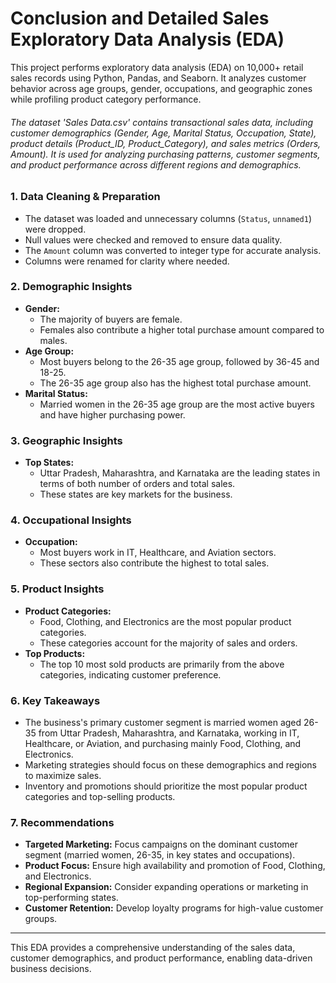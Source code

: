 # Conclusion and Detailed Sales Exploratory Data Analysis (EDA)

This project performs exploratory data analysis (EDA) on 10,000+ retail sales records using Python, Pandas, and Seaborn. It analyzes customer behavior across age groups, gender, occupations, and geographic zones while profiling product category performance. 

###### The dataset 'Sales Data.csv' contains transactional sales data, including customer demographics (Gender, Age, Marital Status, Occupation, State), product details (Product_ID, Product_Category), and sales metrics (Orders, Amount). It is used for analyzing purchasing patterns, customer segments, and product performance across different regions and demographics.

### 1. Data Cleaning & Preparation
- The dataset was loaded and unnecessary columns (`Status`, `unnamed1`) were dropped.
- Null values were checked and removed to ensure data quality.
- The `Amount` column was converted to integer type for accurate analysis.
- Columns were renamed for clarity where needed.

### 2. Demographic Insights
- **Gender:**  
    - The majority of buyers are female.
    - Females also contribute a higher total purchase amount compared to males.
- **Age Group:**  
    - Most buyers belong to the 26-35 age group, followed by 36-45 and 18-25.
    - The 26-35 age group also has the highest total purchase amount.
- **Marital Status:**  
    - Married women in the 26-35 age group are the most active buyers and have higher purchasing power.

### 3. Geographic Insights
- **Top States:**  
    - Uttar Pradesh, Maharashtra, and Karnataka are the leading states in terms of both number of orders and total sales.
    - These states are key markets for the business.

### 4. Occupational Insights
- **Occupation:**  
    - Most buyers work in IT, Healthcare, and Aviation sectors.
    - These sectors also contribute the highest to total sales.

### 5. Product Insights
- **Product Categories:**  
    - Food, Clothing, and Electronics are the most popular product categories.
    - These categories account for the majority of sales and orders.
- **Top Products:**  
    - The top 10 most sold products are primarily from the above categories, indicating customer preference.

### 6. Key Takeaways
- The business's primary customer segment is married women aged 26-35 from Uttar Pradesh, Maharashtra, and Karnataka, working in IT, Healthcare, or Aviation, and purchasing mainly Food, Clothing, and Electronics.
- Marketing strategies should focus on these demographics and regions to maximize sales.
- Inventory and promotions should prioritize the most popular product categories and top-selling products.

### 7. Recommendations
- **Targeted Marketing:** Focus campaigns on the dominant customer segment (married women, 26-35, in key states and occupations).
- **Product Focus:** Ensure high availability and promotion of Food, Clothing, and Electronics.
- **Regional Expansion:** Consider expanding operations or marketing in top-performing states.
- **Customer Retention:** Develop loyalty programs for high-value customer groups.

---

This EDA provides a comprehensive understanding of the sales data, customer demographics, and product performance, enabling data-driven business decisions.
